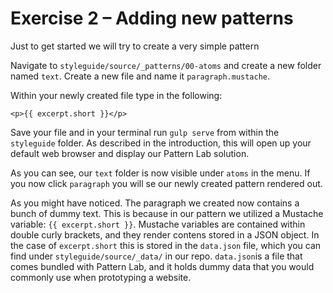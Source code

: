 # Exercise 2 – Adding new patterns

Just to get started we will try to create a very simple pattern

Navigate to `styleguide/source/_patterns/00-atoms` and create a new folder named `text`. Create a new file and name it `paragraph.mustache`.

Within your newly created file type in the following:
```
<p>{{ excerpt.short }}</p>
```
Save your file and in your terminal run `gulp serve` from within the `styleguide` folder. As described in the introduction, this will open up your default web browser and display our Pattern Lab solution.

As you can see, our `text` folder is now visible under `atoms` in the menu. If you now click `paragraph` you will se our newly created pattern rendered out.

As you might have noticed. The paragraph we created now contains a bunch of dummy text. This is because in our pattern we utilized a Mustache variable: `{{ excerpt.short }}`. Mustache variables are contained within double curly brackets, and they render contens stored in a JSON object. In the case of `excerpt.short` this is stored in the `data.json` file, which you can find under `styleguide/source/_data/` in our repo. `data.json`is a file that comes bundled with Pattern Lab, and it holds dummy data that you would commonly use when prototyping a website.
